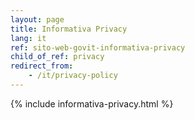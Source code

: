 ```yaml
---
layout: page
title: Informativa Privacy
lang: it
ref: sito-web-govit-informativa-privacy
child_of_ref: privacy
redirect_from: 
    - /it/privacy-policy
---
```


{% include informativa-privacy.html %}